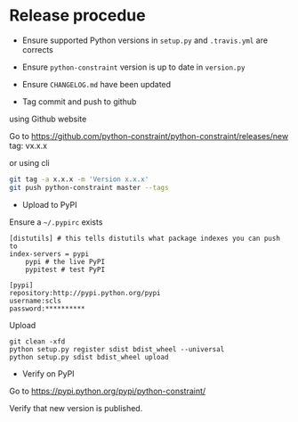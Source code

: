 # Release procedue

* Ensure supported Python versions in `setup.py` and `.travis.yml` are corrects 

* Ensure `python-constraint` version is up to date in `version.py`

* Ensure `CHANGELOG.md` have been updated

* Tag commit and push to github

using Github website

Go to https://github.com/python-constraint/python-constraint/releases/new
tag: vx.x.x

or using cli

```bash
git tag -a x.x.x -m 'Version x.x.x'
git push python-constraint master --tags
```

* Upload to PyPI

Ensure a `~/.pypirc` exists

```
[distutils] # this tells distutils what package indexes you can push to
index-servers = pypi
    pypi # the live PyPI
    pypitest # test PyPI

[pypi]
repository:http://pypi.python.org/pypi
username:scls
password:**********
```

Upload

```
git clean -xfd
python setup.py register sdist bdist_wheel --universal
python setup.py sdist bdist_wheel upload
```

* Verify on PyPI

Go to https://pypi.python.org/pypi/python-constraint/

Verify that new version is published.

